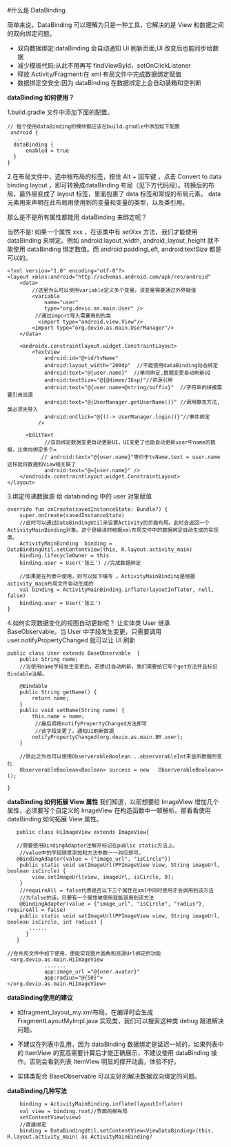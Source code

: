 #什么是 DataBinding
	        
简单来说，DataBinding 可以理解为只是一种工具，它解决的是 View 和数据之间的双向绑定问题。

- 双向数据绑定:dataBinding 会自动通知 UI 刷新页面,UI 改变后也能同步给数据
- 减少模板代码:从此不用再写 findViewById，setOnClickListener
- 释放 Activity/Fragment:在 xml 布局文件中完成数据绑定赋值
- 数据绑定空安全:因为 dataBinding 在数据绑定上会自动装箱和空判断

**dataBinding 如何使用？**
 
1.build.gradle 文件中添加下面的配置。

	// 每个使用dataBinding的模块都应该在build.gradle中添加如下配置
	 android {
	  ...
	  dataBinding {
	      enabled = true
	  }
	}

2.在布局文件中，选中根布局的标签，按住 Alt + 回车键 ，点击 Convert to data binding layout ，即可转换成dataBinding 布局（见下方代码段）。转换后的布局，最外层变成了 layout 标签，里面包裹了 data 标签和常规的布局元素。 data 元素用来声明在此布局用使用到的变量和变量的类型，以及类引用。

那么是不是所有属性都能用 dataBinding 来绑定呢？

当然不是! 如果一个属性 xxx ，在该类中有 setXxx 方法，我们才能使用 dataBinding 来绑定。例如 android:layout_width, android_layout_height 就不能使用 dataBinding 绑定数值。而 android:paddingLeft, android:textSize 都是可以的。
	
	<?xml version="1.0" encoding="utf-8"?>
	<layout xmlns:android="http://schemas.android.com/apk/res/android"
	    <data>
	        //这里为么可以使用variable定义多个变量，该变量需要通过外界赋值
	        <variable
	            name="user"
	            type="org.devio.as.main.User" />
	         //通过import导入需要用到的类
	          <import type="android.view.View"/>
	        <import type="org.devio.as.main.UserManager"/>
	    </data>
	    
	    <androidx.constraintlayout.widget.ConstraintLayout>
	        <TextView
	            android:id="@+id/tvName"
	            android:layout_width="200dp"  //不能使用dataBinding动态绑定
	            android:text="@{user.name}"  //单向绑定,数据变更自动刷新UI
	            android:textSize="@{@dimen/16sp}"//资源引用
	            android:text="@{user.name+@string/suffix}"  //字符串的拼接需要引用资源 
	            android:text="@{UserManager.getUserName()}" //调用静态方法,类必须先导入
	            android:onClick="@{()-> UserManager.login()}"//事件绑定
	          />
	
	      <EditText
	            //双向绑定数据变更自动更新UI，UI变更了也能自动更新user中name的数据，比单向绑定多个=
	           // android:text="@{user.name}"等价于tvName.text = user.name这样就将数据和View相关联了
	            android:text="@={user.name}" />
	    </androidx.constraintlayout.widget.ConstraintLayout>
	</layout>

3.绑定传递数据源
给 databinding 中的 user 对象赋值
	
	override fun onCreate(savedInstanceState: Bundle?) {
	    super.onCreate(savedInstanceState)
	    //此时可以通过DataBindingUtil来设置Activity的页面布局。此时会返回一个ActivityMainBinding对象。这个是编译时根据xml布局文件中的数据绑定自动生成的实现类。
	    ActivityMainBinding  binding = DataBindingUtil.setContentView(this, R.layout.activity_main)
	    binding.lifecycleOwner = this
	    binding.user = User('张三') //完成数据绑定
	    
	    //如果是在列表中使用，则可以如下编写 。ActivityMainBinding是根据activity_main布局文件自动生成的
	    val binding = ActivityMainBinding.inflate(layoutInflater, null, false)
	    binding.user = User('张三') 
	}

4.如何实现数据变化的视图自动更新呢？
让实体类 User 继承 BaseObservable。当 User 中字段发生变更，只需要调用 user.notifyPropertyChanged 就可以让 UI 刷新
	
	public class User extends BaseObservable  {
	    public String name;
	    //当使用name字段发生变更后，若想UI自动刷新，我们需要给它写个get方法并且标记Bindable注解。
	   
	    @Bindable                   
	    public String getName() {
	        return name;
	    }
	    public void setName(String name) {
	        this.name = name;
	         //最后调用notifyPropertyChanged方法即可
	         //该字段变更了，通知UI刷新数据
	        notifyPropertyChanged(org.devio.as.main.BR.user);
	    }
	    
	    //除此之外也可以使用ObserverableBoolean...observerableInt来监听数据的变化
	    ObserverableBoolean<Boolean> success = new   ObserverableBoolean<>();
	   
	}

**dataBinding 如何拓展 View 属性**
我们知道，以前想要给 ImageView 增加几个属性，必须要写个自定义的 ImageView 在构造函数中一顿解析。那看看使用 dataBinding 如何拓展 View 属性。

	   public class HiImageView extends ImageView{
	
	   //需要使用BindingAdapter注解并标记在public static方法上。
	    //value中的字段随意添加和方法参数一一对应即可。
	   @BindingAdapter(value = {"image_url", "isCircle"})
	    public static void setImageUrl(PPImageView view, String imageUrl, boolean isCircle) {
	        view.setImageUrl(view, imageUrl, isCircle, 0);
	    }
	    //requireAll = false代表是否以下三个属性在xml中同时使用才会调用到该方法
	    //为false的话，只要有一个属性被使用就能调用到该方法
	    @BindingAdapter(value = {"image_url", "isCircle", "radius"}, requireAll = false)
	    public static void setImageUrl(PPImageView view, String imageUrl, boolean isCircle, int radius) {
	       ......
	      }
	   }
	
	//在布局文件中如下使用，便能实现图片圆角和资源Url绑定的功能
	 <org.devio.as.main.HiImageView
	            .......
	            app:image_url ="@{user.avatar}"
	            app:radius="@{50}">
	</org.devio.as.main.HiImageView>

**dataBinding使用的建议**

- 如fragment_layout_my.xml布局，在编译时会生成 FragmentLayoutMyImpl.java 实现类，我们可以搜索这种类 debug 跟进解决问题。

- 不建议在列表中乱用，因为 dataBinding 数据绑定是延迟一帧的，如果列表中的 ItemView 的宽高需要计算后才能正确展示，不建议使用 dataBinding 操作。否则会看到列表 ItemView 明显的撑开动画，体验不好。

- 实体类配合 BaseObservable 可以友好的解决数据双向绑定的问题。


**dataBinding几种写法**

        binding = ActivityMainBinding.inflate(layoutInflater)
        val view = binding.root//界面的根布局
        setContentView(view)
		//直接绑定
		binding = DataBindingUtil.setContentView<ViewDataBinding>(this, R.layout.activity_main) as ActivityMainBinding?